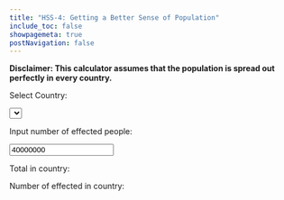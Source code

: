 ```yaml
---
title: "HSS-4: Getting a Better Sense of Population"
include_toc: false
showpagemeta: true
postNavigation: false
---
```


**Disclaimer: This calculator assumes that the population is spread out perfectly in every country.**

Select Country:

<select id='country-selector'>
</select>

Input number of effected people:

<input type="number" id="number-people" value="40000000">

Total in country: <span id="nation-total"></span>

Number of effected in country: <span id="nation-effected"></span>

<script>
    let countrySelector = document.getElementById('country-selector');
    let numberInput = document.getElementById('number-people');
    let nationTotal = document.getElementById('nation-total');
    let nationEffected = document.getElementById('nation-effected');
    let data = [];
    let total = 0;
    async function pageRun() {
        data = await (await fetch('https://raw.githubusercontent.com/samayo/country-json/master/src/country-by-population.json')).json();
        data.forEach(c => {
            let o = document.createElement('option');
            o.value = c.country;
            o.innerText = c.country;
            countrySelector.appendChild(o);
            total += c.population;
        });

        countrySelector.addEventListener('change', onChange);
        numberInput.addEventListener('change', onChange);
        onChange();
    }
    function onChange() {
        let cs = countrySelector.value;
        let ni = numberInput.value;
        let pop = data.find(d => d.country === cs).population;
        let percent = pop / total;
        nationTotal.innerText = pop.toLocaleString('en-US');
        nationEffected.innerText = Math.round(percent * ni).toLocaleString('en-US');
    }
    pageRun();
</script>
